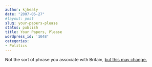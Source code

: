 ```yaml
---
author: kjhealy
date: "2007-05-27"
#layout: post
slug: your-papers-please
status: publish
title: Your Papers, Please
wordpress_id: '1048'
categories:
- Politics
---
```


Not the sort of phrase you associate with Britain, [but this may change.](http://news.bbc.co.uk/1/hi/uk/6695685.stm)

